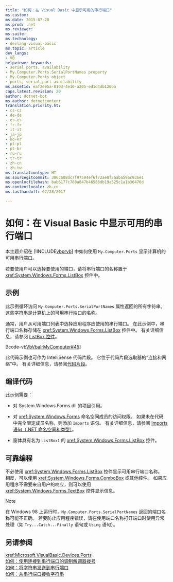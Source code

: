 ```yaml
---
title: "如何：在 Visual Basic 中显示可用的串行端口"
ms.custom: 
ms.date: 2015-07-20
ms.prod: .net
ms.reviewer: 
ms.suite: 
ms.technology:
- devlang-visual-basic
ms.topic: article
dev_langs:
- VB
helpviewer_keywords:
- serial ports, availability
- My.Computer.Ports.SerialPortNames property
- My.Computer.Ports object
- ports, serial port availability
ms.assetid: eaf2ee5a-8103-4e10-a205-ed1d4db120ba
caps.latest.revision: 20
author: dotnet-bot
ms.author: dotnetcontent
translation.priority.ht:
- cs-cz
- de-de
- es-es
- fr-fr
- it-it
- ja-jp
- ko-kr
- pl-pl
- pt-br
- ru-ru
- tr-tr
- zh-cn
- zh-tw
ms.translationtype: HT
ms.sourcegitcommit: 306c608dc7f97594ef6f72ae0f5aaba596c936e1
ms.openlocfilehash: bab6177c788a847b46586db19a525c1a1b36476d
ms.contentlocale: zh-cn
ms.lasthandoff: 07/28/2017

---
```

# <a name="how-to-show-available-serial-ports-in-visual-basic"></a>如何：在 Visual Basic 中显示可用的串行端口
本主题介绍在 [!INCLUDE[vbprvb](~/includes/vbprvb-md.md)] 中如何使用 `My.Computer.Ports` 显示计算机的可用串行端口。  
  
 若要使用户可以选择要使用的端口，请将串行端口的名称置于 <xref:System.Windows.Forms.ListBox> 控件中。  
  
## <a name="example"></a>示例  
 此示例循环访问 `My.Computer.Ports.SerialPortNames` 属性返回的所有字符串。 这些字符串是计算机上的可用串行端口的名称。  
  
 通常，用户从可用端口列表中选择应用程序应使用的串行端口。 在此示例中，串行端口名称存储在 <xref:System.Windows.Forms.ListBox> 控件中。 有关详细信息，请参阅 [ListBox 控件](../../../../framework/winforms/controls/listbox-control-windows-forms.md)。  
  
 [!code-vb[VbVbalrMyComputer#45](../../../../visual-basic/developing-apps/programming/computer-resources/codesnippet/VisualBasic/how-to-show-available-serial-ports_1.vb)]  
  
 此代码示例也可作为 IntelliSense 代码片段。 它位于代码片段选取器的“连接和网络”中。 有关详细信息，请参阅[代码片段](/visualstudio/ide/code-snippets)。  
  
## <a name="compiling-the-code"></a>编译代码  
 此示例需要：  
  
-   对 System.Windows.Forms.dll 的项目引用。  
  
-   对 <xref:System.Windows.Forms> 命名空间成员的访问权限。 如果未在代码中完全限定成员名称，则添加 `Imports` 语句。 有关详细信息，请参阅 [Imports 语句（.NET 命名空间和类型）](../../../../visual-basic/language-reference/statements/imports-statement-net-namespace-and-type.md)。  
  
-   窗体具有名为 `ListBox1` 的 <xref:System.Windows.Forms.ListBox> 控件。  
  
## <a name="robust-programming"></a>可靠编程  
 不必使用 <xref:System.Windows.Forms.ListBox> 控件显示可用串行端口名称。 相反，可以使用 <xref:System.Windows.Forms.ComboBox> 或其他控件。 如果应用程序不需要来自用户的响应，则可以使用 <xref:System.Windows.Forms.TextBox> 控件显示信息。  
  
> [!NOTE]
>  在 Windows 98 上运行时，`My.Computer.Ports.SerialPortNames` 返回的端口名称可能不正确。 若要防止应用程序错误，请在使用端口名称打开端口时使用异常处理（如 `Try...Catch...Finally` 语句或 `Using` 语句）。  
  
## <a name="see-also"></a>另请参阅  
 <xref:Microsoft.VisualBasic.Devices.Ports>   
 [如何：使用连接到串行端口的调制解调器拨号](../../../../visual-basic/developing-apps/programming/computer-resources/how-to-dial-modems-attached-to-serial-ports.md)   
 [如何：将字符串发送到串行端口](../../../../visual-basic/developing-apps/programming/computer-resources/how-to-send-strings-to-serial-ports.md)   
 [如何：从串行端口接收字符串](../../../../visual-basic/developing-apps/programming/computer-resources/how-to-receive-strings-from-serial-ports.md)

